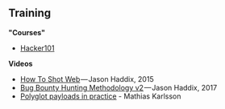 ## Training

**"Courses"**
- [Hacker101](https://www.hacker101.com/)

**Videos**
- [How To Shot Web](https://www.youtube.com/watch?v=-FAjxUOKbdI) — Jason Haddix, 2015
- [Bug Bounty Hunting Methodology v2](https://www.youtube.com/watch?v=C4ZHAdI8o1w) — Jason Haddix, 2017
- [Polyglot payloads in practice](https://www.youtube.com/watch?v=EeZDw64YwV0) - Mathias Karlsson


